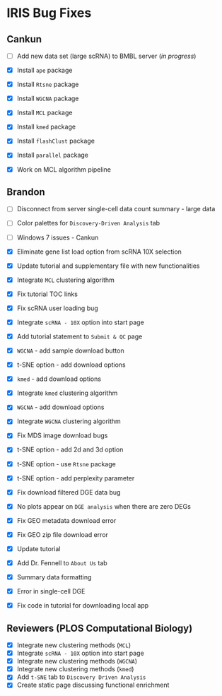 # IRIS Bug Fixes

## Cankun
-   [ ] Add new data set (large scRNA) to BMBL server (*in progress*)
-   [x] Install `ape` package
-   [x] Install `Rtsne` package
-   [x] Install `WGCNA` package
-   [x] Install `MCL` package
-   [x] Install `kmed` package
-   [x] Install `flashClust` package
-   [x] Install `parallel` package
-   [x] Work on MCL algorithm pipeline


## Brandon
-   [ ] Disconnect from server single-cell data count summary - large data
-   [ ] Color palettes for `Discovery-Driven Analysis` tab
-   [ ] Windows 7 issues - Cankun
-   [x] Eliminate gene list load option from scRNA 10X selection
-   [x] Update tutorial and supplementary file with new functionalities
-   [x] Integrate `MCL` clustering algorithm
-   [x] Fix tutorial TOC links
-   [x] Fix scRNA user loading bug 
-   [x] Integrate `scRNA - 10X` option into start page
-   [x] Add tutorial statement to `Submit & QC` page
-   [x] `WGCNA` - add sample download button
-   [x] t-SNE option - add download options
-   [x] `kmed` - add download options
-   [x] Integrate `kmed` clustering algorithm
-   [x] `WGCNA` - add download options
-   [x] Integrate `WGCNA` clustering algorithm
-   [x] Fix MDS image download bugs
-   [x] t-SNE option - add 2d and 3d option
-   [x] t-SNE option - use `Rtsne` package
-   [x] t-SNE option - add perplexity parameter
-   [x] Fix download filtered DGE data bug
-   [x] No plots appear on `DGE analysis` when there are zero DEGs
-   [x] Fix GEO metadata download error
-   [x] Fix GEO zip file download error
-   [x] Update tutorial
-   [x] Add Dr. Fennell to `About Us` tab
-   [x] Summary data formatting
-   [x] Error in single-cell DGE
-   [x] Fix code in tutorial for downloading local app


## Reviewers (PLOS Computational Biology)
-   [x] Integrate new clustering methods (`MCL`)
-   [x] Integrate `scRNA - 10X` option into start page
-   [x] Integrate new clustering methods (`WGCNA`)
-   [x] Integrate new clustering methods (`kmed`)
-   [x] Add `t-SNE` tab to `Discovery Driven Analysis`
-   [x] Create static page discussing functional enrichment
